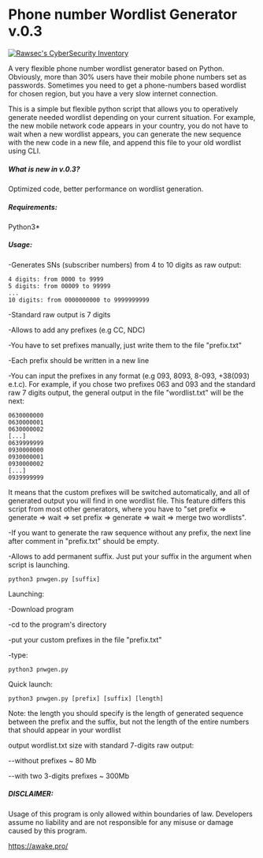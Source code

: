 # Phone number Wordlist Generator v.0.3
[![Rawsec's CyberSecurity Inventory](https://inventory.rawsec.ml/img/badges/Rawsec-inventoried-FF5050_plastic.svg)](https://inventory.rawsec.ml/)

A very flexible phone number wordlist generator based on Python.
Obviously, more than 30% users have their mobile phone numbers set as passwords.
Sometimes you need to get a phone-numbers based wordlist for chosen region, but you have a very slow internet connection.

This is a simple but flexible python script that allows you to operatively generate needed wordlist depending on your current situation.
For example, the new mobile network code appears in your country, you do not have to wait when a new wordlist appears, you can generate the new sequence with the new code in a new file, and append this file to your old wordlist using CLI.

##### What is new in v.0.3?
Optimized code, better performance on wordlist generation.

##### Requirements:
 Python3*

##### Usage:

-Generates SNs (subscriber numbers) from 4 to 10 digits as raw output:

    4 digits: from 0000 to 9999 
    5 digits: from 00009 to 99999
    ...
    10 digits: from 0000000000 to 9999999999

-Standard raw output is 7 digits

-Allows to add any prefixes (e.g CC, NDC)

-You have to set prefixes manually, just write them to the file "prefix.txt"
    
-Each prefix should be written in a new line
    
-You can input the prefixes in any format (e.g 093, 8093, 8-093, +38(093) e.t.c). For example, if you chose two prefixes 063 and 093 and the standard raw 7 digits output, the general output in the file "wordlist.txt" will be the next:

    0630000000
    0630000001
    0630000002
    [...]
    0639999999
    0930000000
    0930000001
    0930000002
    [...]
    0939999999
    
It means that the custom prefixes will be switched automatically, and all of generated output you will find in one wordlist file. This feature differs this script from most other generators, where you have to "set prefix => generate => wait => set prefix => generate => wait => merge two wordlists".

   
-If you want to generate the raw sequence without any prefix, the next line after comment in "prefix.txt" should be empty.

-Allows to add permanent suffix. Just put your suffix in the argument when script is launching.
    
    python3 pnwgen.py [suffix]

Launching:

-Download program

-cd to the program's directory

-put your custom prefixes in the file "prefix.txt"

-type:
    
    python3 pnwgen.py

Quick launch:

    python3 pnwgen.py [prefix] [suffix] [length]

Note: the length you should specify is the length of generated sequence between the prefix and the suffix, but not the length of the entire numbers that should appear in your wordlist

    
output wordlist.txt size with standard 7-digits raw output:

--without prefixes ~ 80 Mb

--with two 3-digits prefixes ~ 300Mb

##### DISCLAIMER:

Usage of this program is only allowed within boundaries of law. Developers assume no liability and are not responsible for any misuse or damage caused by this program.

https://awake.pro/
